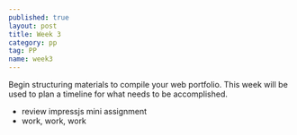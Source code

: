 ```yaml
---
published: true
layout: post
title: Week 3
category: pp
tag: PP
name: week3
---
```


Begin structuring materials to compile your web portfolio. This week will be used to plan a timeline for what needs to be accomplished. 

- review impressjs mini assignment
- work, work, work